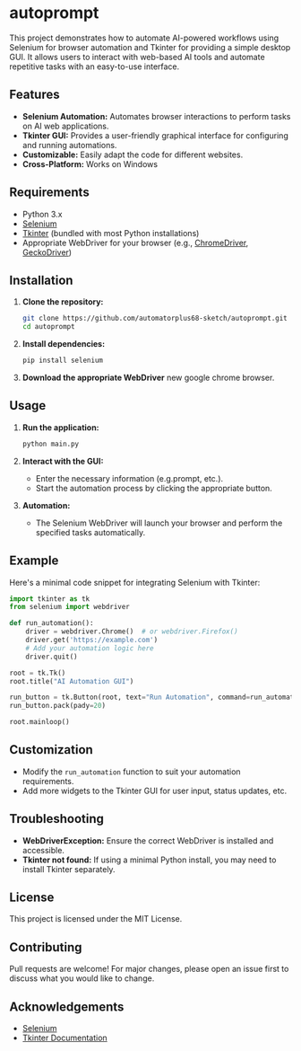 # autoprompt

This project demonstrates how to automate AI-powered workflows using Selenium for browser automation and Tkinter for providing a simple desktop GUI. It allows users to interact with web-based AI tools and automate repetitive tasks with an easy-to-use interface.

## Features

- **Selenium Automation:** Automates browser interactions to perform tasks on AI web applications.
- **Tkinter GUI:** Provides a user-friendly graphical interface for configuring and running automations.
- **Customizable:** Easily adapt the code for different websites.
- **Cross-Platform:** Works on Windows

## Requirements

- Python 3.x
- [Selenium](https://pypi.org/project/selenium/)
- [Tkinter](https://docs.python.org/3/library/tkinter.html) (bundled with most Python installations)
- Appropriate WebDriver for your browser (e.g., [ChromeDriver](https://sites.google.com/a/chromium.org/chromedriver/), [GeckoDriver](https://github.com/mozilla/geckodriver))

## Installation

1. **Clone the repository:**
   ```bash
   git clone https://github.com/automatorplus68-sketch/autoprompt.git
   cd autoprompt
   ```

2. **Install dependencies:**
   ```bash
   pip install selenium
   ```

3. **Download the appropriate WebDriver** new google chrome browser.

## Usage

1. **Run the application:**
   ```bash
   python main.py
   ```

2. **Interact with the GUI:**  
   - Enter the necessary information (e.g.prompt, etc.).
   - Start the automation process by clicking the appropriate button.

3. **Automation:**  
   - The Selenium WebDriver will launch your browser and perform the specified tasks automatically.

## Example

Here's a minimal code snippet for integrating Selenium with Tkinter:

```python
import tkinter as tk
from selenium import webdriver

def run_automation():
    driver = webdriver.Chrome()  # or webdriver.Firefox()
    driver.get('https://example.com')
    # Add your automation logic here
    driver.quit()

root = tk.Tk()
root.title("AI Automation GUI")

run_button = tk.Button(root, text="Run Automation", command=run_automation)
run_button.pack(pady=20)

root.mainloop()
```

## Customization

- Modify the `run_automation` function to suit your automation requirements.
- Add more widgets to the Tkinter GUI for user input, status updates, etc.

## Troubleshooting

- **WebDriverException:** Ensure the correct WebDriver is installed and accessible.
- **Tkinter not found:** If using a minimal Python install, you may need to install Tkinter separately.

## License

This project is licensed under the MIT License.

## Contributing

Pull requests are welcome! For major changes, please open an issue first to discuss what you would like to change.

## Acknowledgements

- [Selenium](https://www.selenium.dev/)
- [Tkinter Documentation](https://docs.python.org/3/library/tkinter.html)

